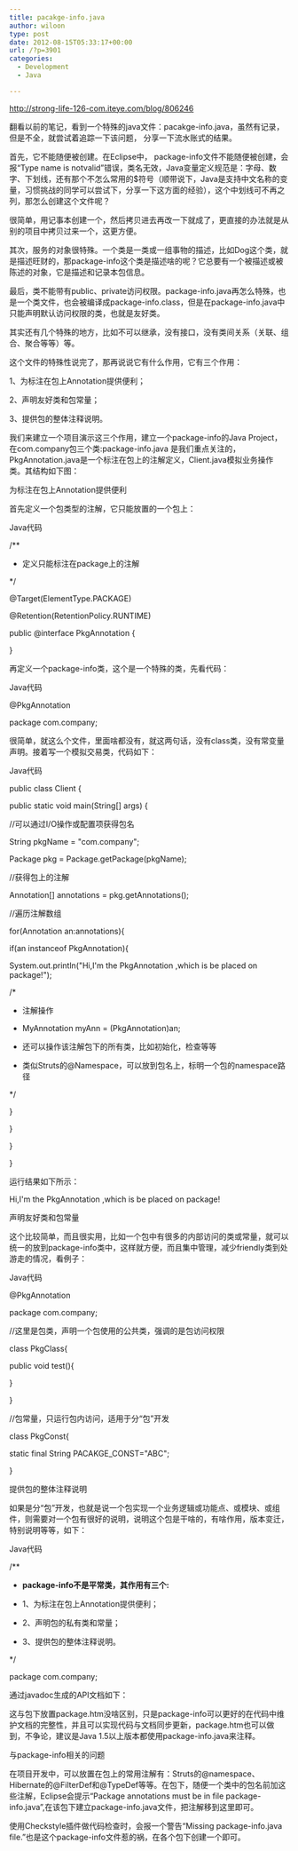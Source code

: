 ```yaml
---
title: pacakge-info.java
author: wiloon
type: post
date: 2012-08-15T05:33:17+00:00
url: /?p=3901
categories:
  - Development
  - Java

---
```

http://strong-life-126-com.iteye.com/blog/806246
  
翻看以前的笔记，看到一个特殊的java文件：pacakge-info.java，虽然有记录，但是不全，就尝试着追踪一下该问题， 分享一下流水账式的结果。
  
首先，它不能随便被创建。在Eclipse中， package-info文件不能随便被创建，会报“Type name is notvalid”错误，类名无效，Java变量定义规范是：字母、数字、下划线，还有那个不怎么常用的$符号（顺带说下，Java是支持中文名称的变量，习惯挑战的同学可以尝试下，分享一下这方面的经验），这个中划线可不再之列，那怎么创建这个文件呢？
  
很简单，用记事本创建一个，然后拷贝进去再改一下就成了，更直接的办法就是从别的项目中拷贝过来一个，这更方便。
      
其次，服务的对象很特殊。一个类是一类或一组事物的描述，比如Dog这个类，就是描述旺财的，那package-info这个类是描述啥的呢？它总要有一个被描述或被陈述的对象，它是描述和记录本包信息。
      
最后，类不能带有public、private访问权限。package-info.java再怎么特殊，也是一个类文件，也会被编译成package-info.class，但是在package-info.java中只能声明默认访问权限的类，也就是友好类。
  
其实还有几个特殊的地方，比如不可以继承，没有接口，没有类间关系（关联、组合、聚合等等）等。
  
这个文件的特殊性说完了，那再说说它有什么作用，它有三个作用：
  
1、为标注在包上Annotation提供便利；
  
2、声明友好类和包常量；
  
3、提供包的整体注释说明。
      
我们来建立一个项目演示这三个作用，建立一个package-info的Java Project，在com.company包三个类:package-info.java 是我们重点关注的，PkgAnnotation.java是一个标注在包上的注解定义，Client.java模拟业务操作类。其结构如下图：

为标注在包上Annotation提供便利
       
首先定义一个包类型的注解，它只能放置的一个包上：

Java代码
  
/**
   
* 定义只能标注在package上的注解
  
*/
  
@Target(ElementType.PACKAGE)
  
@Retention(RetentionPolicy.RUNTIME)
  
public @interface PkgAnnotation {
  
}

再定义一个package-info类，这个是一个特殊的类，先看代码：

Java代码
  
@PkgAnnotation
  
package com.company;
        
很简单，就这么个文件，里面啥都没有，就这两句话，没有class类，没有常变量声明。接着写一个模拟交易类，代码如下：

Java代码
  
public class Client {
      
public static void main(String[] args) {
          
//可以通过I/O操作或配置项获得包名
          
String pkgName = "com.company";
          
Package pkg = Package.getPackage(pkgName);
          
//获得包上的注解
          
Annotation[] annotations = pkg.getAnnotations();
          
//遍历注解数组
          
for(Annotation an:annotations){
              
if(an instanceof PkgAnnotation){
                  
System.out.println("Hi,I'm the PkgAnnotation ,which is be placed on package!");
                  
/*
                   
* 注解操作
                   
* MyAnnotation myAnn = (PkgAnnotation)an;
                   
* 还可以操作该注解包下的所有类，比如初始化，检查等等
                   
* 类似Struts的@Namespace，可以放到包名上，标明一个包的namespace路径
                   
*/
              
}
          
}
      
}
  
}
        
运行结果如下所示：

Hi,I'm the PkgAnnotation ,which is be placed on package!

声明友好类和包常量
       
这个比较简单，而且很实用，比如一个包中有很多的内部访问的类或常量，就可以统一的放到package-info类中，这样就方便，而且集中管理，减少friendly类到处游走的情况，看例子：

Java代码
  
@PkgAnnotation
  
package com.company;
   
//这里是包类，声明一个包使用的公共类，强调的是包访问权限
  
class PkgClass{
      
public void test(){
      
}
  
}
  
//包常量，只运行包内访问，适用于分“包”开发
  
class PkgConst{
      
static final String PACAKGE_CONST="ABC";
  
}

提供包的整体注释说明
       
如果是分“包”开发，也就是说一个包实现一个业务逻辑或功能点、或模块、或组件，则需要对一个包有很好的说明，说明这个包是干啥的，有啥作用，版本变迁，特别说明等等，如下：

Java代码
  
/**
   
* **package-info不是平常类，其作用有三个:**
   
* 1、为标注在包上Annotation提供便利；
   
* 2、声明包的私有类和常量；
   
* 3、提供包的整体注释说明。
  
*/
  
package com.company;

通过javadoc生成的API文档如下：

这与包下放置package.htm没啥区别，只是package-info可以更好的在代码中维护文档的完整性，并且可以实现代码与文档同步更新，package.htm也可以做到，不争论，建议是Java 1.5以上版本都使用package-info.java来注释。

与package-info相关的问题
       
在项目开发中，可以放置在包上的常用注解有：Struts的@namespace、Hibernate的@FilterDef和@TypeDef等等。在包下，随便一个类中的包名前加这些注解，Eclipse会提示“Package annotations must be in file package-info.java”,在该包下建立package-info.java文件，把注解移到这里即可。
      
使用Checkstyle插件做代码检查时，会报一个警告“Missing package-info.java file.”也是这个package-info文件惹的祸，在各个包下创建一个即可。